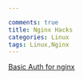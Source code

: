 ```yaml
---

comments: true
title: Nginx Hacks
categories: Linux
tags: Linux,Nginx
---
```




[Basic Auth for nginx][basic_auth_post]


[basic_auth_post]:https://www.jianshu.com/p/b4a78af4e266



